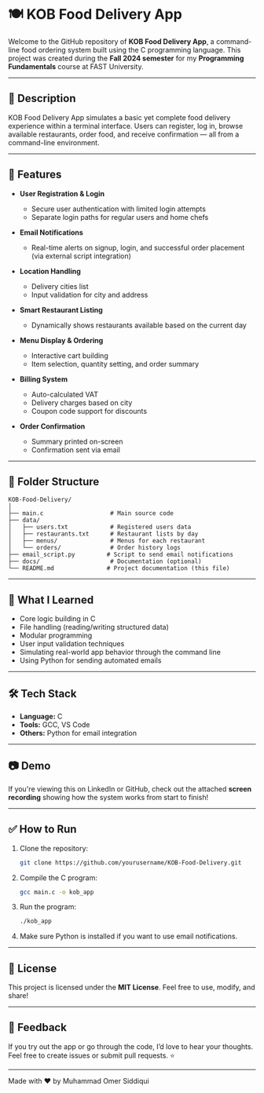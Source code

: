 # 🍽️ KOB Food Delivery App

Welcome to the GitHub repository of **KOB Food Delivery App**, a command-line food ordering system built using the C programming language. This project was created during the **Fall 2024 semester** for my **Programming Fundamentals** course at FAST University.

---

## 📌 Description

KOB Food Delivery App simulates a basic yet complete food delivery experience within a terminal interface. Users can register, log in, browse available restaurants, order food, and receive confirmation — all from a command-line environment.

---

## 🚀 Features

* **User Registration & Login**

  * Secure user authentication with limited login attempts
  * Separate login paths for regular users and home chefs

* **Email Notifications**

  * Real-time alerts on signup, login, and successful order placement (via external script integration)

* **Location Handling**

  * Delivery cities list
  * Input validation for city and address

* **Smart Restaurant Listing**

  * Dynamically shows restaurants available based on the current day

* **Menu Display & Ordering**

  * Interactive cart building
  * Item selection, quantity setting, and order summary

* **Billing System**

  * Auto-calculated VAT
  * Delivery charges based on city
  * Coupon code support for discounts

* **Order Confirmation**

  * Summary printed on-screen
  * Confirmation sent via email

---

## 📁 Folder Structure

```
KOB-Food-Delivery/
│
├── main.c                   # Main source code
├── data/
│   ├── users.txt            # Registered users data
│   ├── restaurants.txt      # Restaurant lists by day
│   ├── menus/               # Menus for each restaurant
│   └── orders/              # Order history logs
├── email_script.py         # Script to send email notifications
├── docs/                    # Documentation (optional)
└── README.md               # Project documentation (this file)
```

---

## 🧠 What I Learned

* Core logic building in C
* File handling (reading/writing structured data)
* Modular programming
* User input validation techniques
* Simulating real-world app behavior through the command line
* Using Python for sending automated emails

---

## 🛠️ Tech Stack

* **Language:** C
* **Tools:** GCC, VS Code
* **Others:** Python for email integration

---

## 📷 Demo

If you're viewing this on LinkedIn or GitHub, check out the attached **screen recording** showing how the system works from start to finish!

---

## ✅ How to Run

1. Clone the repository:

   ```bash
   git clone https://github.com/yourusername/KOB-Food-Delivery.git
   ```
2. Compile the C program:

   ```bash
   gcc main.c -o kob_app
   ```
3. Run the program:

   ```bash
   ./kob_app
   ```
4. Make sure Python is installed if you want to use email notifications.

---

## 📜 License

This project is licensed under the **MIT License**. Feel free to use, modify, and share!

---

## 💬 Feedback

If you try out the app or go through the code, I’d love to hear your thoughts. Feel free to create issues or submit pull requests. ⭐

---

Made with ❤️ by Muhammad Omer Siddiqui
